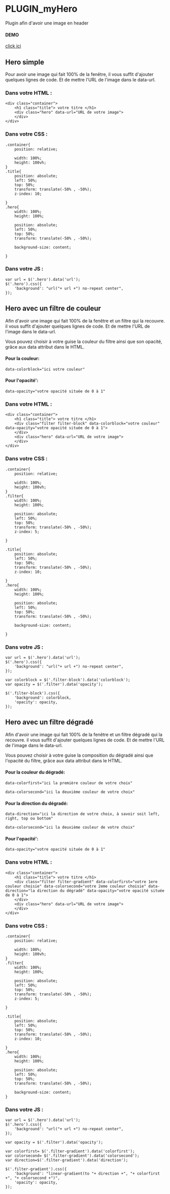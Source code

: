 # PLUGIN_myHero
Plugin afin d'avoir une image en header

#### DEMO
[click ici](http://cepegra-labs.be/webdesign/2017/vdel/CSS_HTML/_DISCOVERY/PLUGIN_myHero/dist/)
## Hero simple

Pour avoir une image qui fait 100% de la fenêtre,
il vous suffit d'ajouter quelques lignes de code.
Et de mettre l'URL de l'image dans le data-url.

### Dans votre HTML :

```
<div class="container">
    <h1 class="title"> votre titre </h1>
    <div class="hero" data-url="URL de votre image">
    </div>
</div>

```
### Dans votre CSS :

```
.container{
    position: relative;

    width: 100%;
    height: 100vh;
}
.title{
    position: absolute;
    left: 50%;
    top: 50%;
    transform: translate(-50% , -50%);
    z-index: 10;

}
.hero{
    width: 100%;
    height: 100%;

    position: absolute;
    left: 50%;
    top: 50%;
    transform: translate(-50% , -50%);

    background-size: content;

}

```
### Dans votre JS :

```
var url = $('.hero').data('url');
$('.hero').css({
    'background': "url("+ url +") no-repeat center",
});

```

## Hero avec un filtre de couleur
Afin d'avoir une image qui fait 100% de la fenêtre et un filtre qui la recouvre.
il vous suffit d'ajouter quelques lignes de code.
Et de mettre l'URL de l'image dans le data-url.

Vous pouvez choisir à votre guise la couleur du filtre ainsi que son opacité, grâce aux data attribut dans le HTML.

#### Pour la couleur:
```
data-colorblock="ici votre couleur"
```

#### Pour l'opacité':
```
data-opacity="votre opacité située de 0 à 1"
```

### Dans votre HTML :

```
<div class="container">
    <h1 class="title"> votre titre </h1>
    <div class="filter filter-block" data-colorblock="votre couleur" data-opacity="votre opacité située de 0 à 1">
    </div>
    <div class="hero" data-url="URL de votre image">
    </div>
</div>

```
### Dans votre CSS :

```
.container{
    position: relative;

    width: 100%;
    height: 100vh;
}
.filter{
    width: 100%;
    height: 100%;

    position: absolute;
    left: 50%;
    top: 50%;
    transform: translate(-50% , -50%);
    z-index: 5;

}

.title{
    position: absolute;
    left: 50%;
    top: 50%;
    transform: translate(-50% , -50%);
    z-index: 10;

}
.hero{
    width: 100%;
    height: 100%;

    position: absolute;
    left: 50%;
    top: 50%;
    transform: translate(-50% , -50%);

    background-size: content;

}

```
### Dans votre JS :
```
var url = $('.hero').data('url');
$('.hero').css({
    'background': "url("+ url +") no-repeat center",
});

var colorblock = $('.filter-block').data('colorblock');
var opacity = $('.filter').data('opacity');

$('.filter-block').css({
    'background': colorblock,
    'opacity': opacity,
});
```


## Hero avec un filtre dégradé
Afin d'avoir une image qui fait 100% de la fenêtre et un filtre dégradé qui la recouvre.
il vous suffit d'ajouter quelques lignes de code.
Et de mettre l'URL de l'image dans le data-url.


Vous pouvez choisir à votre guise la composition du dégradé ainsi que l'opacité du filtre, grâce aux data attribut dans le HTML.

#### Pour la couleur du dégradé:
```
data-colorfirst="ici la première couleur de votre choix"

data-colorsecond="ici la deuxième couleur de votre choix"
```

#### Pour la direction du dégradé:
```
data-direction="ici la direction de votre choix, à savoir soit left, right, top ou bottom"

data-colorsecond="ici la deuxième couleur de votre choix"
```

#### Pour l'opacité':
```
data-opacity="votre opacité située de 0 à 1"
```


### Dans votre HTML :

```
<div class="container">
    <h1 class="title"> votre titre </h1>
    <div class="filter filter-gradient" data-colorfirst="votre 1ere couleur choisie" data-colorsecond="votre 2eme couleur choisie" data-direction="la direction du dégradé" data-opacity="votre opacité située de 0 à 1">
    </div>
    <div class="hero" data-url="URL de votre image">
    </div>
</div>

```


### Dans votre CSS :

```
.container{
    position: relative;

    width: 100%;
    height: 100vh;
}
.filter{
    width: 100%;
    height: 100%;

    position: absolute;
    left: 50%;
    top: 50%;
    transform: translate(-50% , -50%);
    z-index: 5;

}

.title{
    position: absolute;
    left: 50%;
    top: 50%;
    transform: translate(-50% , -50%);
    z-index: 10;

}
.hero{
    width: 100%;
    height: 100%;

    position: absolute;
    left: 50%;
    top: 50%;
    transform: translate(-50% , -50%);

    background-size: content;
}

```
### Dans votre JS :
```
var url = $('.hero').data('url');
$('.hero').css({
    'background': "url("+ url +") no-repeat center",
});

var opacity = $('.filter').data('opacity');

var colorfirst= $('.filter-gradient').data('colorfirst');
var colorsecond= $('.filter-gradient').data('colorsecond');
var direction=$('.filter-gradient').data('direction');

$('.filter-gradient').css({
    'background': "linear-gradient(to "+ direction +", "+ colorfirst +", "+ colorsecond +")",
    'opacity': opacity,
});
```
